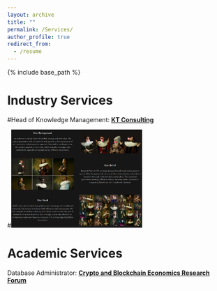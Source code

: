 ```yaml
---
layout: archive
title: ""
permalink: /Services/
author_profile: true
redirect_from:
  - /resume
---
```


{% include base_path %}

Industry Services
=====
#Head of Knowledge Management: [**KT Consulting**](https://ktconsult.org/)

#<img src="/images/KTC.png" alt="KT Consulting Logo" width="300">

Academic Services
=====
Database Administrator: [**Crypto and Blockchain Economics Research Forum**](https://www.cber-forum.org/literature)<br>




